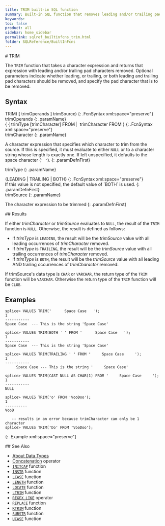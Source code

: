 ```yaml
---
title: TRIM built-in SQL function
summary: Built-in SQL function that removes leading and/or trailing pad characters from a character expression
keywords:
toc: false
product: all
sidebar: home_sidebar
permalink: sqlref_builtinfcns_trim.html
folder: SQLReference/BuiltInFcns
---
```

<section>
<div class="TopicContent" data-swiftype-index="true" markdown="1">
# TRIM

The `TRIM` function that takes a character expression and returns that
expression with leading and/or trailing pad characters removed. Optional
parameters indicate whether leading, or trailing, or both leading and
trailing pad characters should be removed, and specify the pad character
that is to be removed.

## Syntax

<div class="fcnWrapperWide" markdown="1">
    TRIM( [ trimOperands ] trimSource)
{: .FcnSyntax xml:space="preserve"}

</div>
<div class="paramList" markdown="1">
trimOperands
{: .paramName}

<div class="fcnWrapperWide" markdown="1">
    {  { trimType [trimCharacter]  FROM
      |  trimCharacter FROM
    }
{: .FcnSyntax xml:space="preserve"}

</div>
<div class="paramList" markdown="1">
trimCharacter
{: .paramName}

A character expression that specifies which character to trim from the
source. If this is specified, it must evaluate to either `NULL` or to a
character string whose length is exactly one. If left unspecified, it
defaults to the space character (`' '`).
{: .paramDefnFirst}

trimType
{: .paramName}

<div class="fcnWrapperWide" markdown="1">
    {LEADING | TRAILING | BOTH}
{: .FcnSyntax xml:space="preserve"}

</div>
If this value is not specified, the default value of `BOTH` is used.
{: .paramDefnFirst}

</div>
trimSource
{: .paramName}

The character expression to be trimmed
{: .paramDefnFirst}

</div>
## Results

If either *trimCharacter* or *trimSource* evaluates to `NULL`, the result of the `TRIM`
 function is `NULL`. Otherwise, the result is defined as follows:

* If *trimType* is `LEADING`, the result will be the *trimSource* value with all leading occurrences of *trimCharacter* removed.
* If *trimType* is `TRAILING`, the result will be the *trimSource* value with all trailing occurrences of *trimCharacter* removed.
* If *trimType* is `BOTH`, the result will be the *trimSource* value with all leading AND trailing occurrences of *trimCharacter* removed.

If trimSource's data type is `CHAR` or `VARCHAR`, the return type of the `TRIM` function will be `VARCHAR`. Otherwise the return type of the `TRIM` function will be `CLOB`.

## Examples

<div class="preWrapperWide" markdown="1">

    splice> VALUES TRIM('      Space Case   ');
    1
    -----------
    Space Case	--- This is the string 'Space Case'

    splice> VALUES TRIM(BOTH ' ' FROM '      Space Case   ');
    1
    -----------
    Space Case	--- This is the string 'Space Case'

    splice> VALUES TRIM(TRAILING ' ' FROM '     Space Case     ');
    1
    -----------
         Space Case	--- This is the string '     Space Case'

    splice> VALUES TRIM(CAST NULL AS CHAR(1) FROM '     Space Case     ');
    1
    -----------
    NULL

    splice> VALUES TRIM('o' FROM 'VooDoo');
    1
    ----------
    VooD

       -- results in an error because trimCharacter can only be 1 character
    splice> VALUES TRIM('Do' FROM 'VooDoo');
{: .Example xml:space="preserve"}

</div>
## See Also

* [About Data Types](sqlref_datatypes_numerictypes.html)
* [Concatenation](sqlref_builtinfcns_concat.html) operator
* [`INITCAP`](sqlref_builtinfcns_initcap.html) function
* [`INSTR`](sqlref_builtinfcns_instr.html) function
* [`LCASE`](sqlref_builtinfcns_lcase.html) function
* [`LENGTH`](sqlref_builtinfcns_length.html) function
* [`LOCATE`](sqlref_builtinfcns_locate.html) function
* [`LTRIM`](sqlref_builtinfcns_ltrim.html) function
* [`REGEX_LIKE`](sqlref_builtinfcns_regexplike.html) operator
* [`REPLACE`](sqlref_builtinfcns_replace.html) function
* [`RTRIM`](sqlref_builtinfcns_rtrim.html) function
* [`SUBSTR`](sqlref_builtinfcns_substr.html) function
* [`UCASE`](sqlref_builtinfcns_ucase.html) function

</div>
</section>
